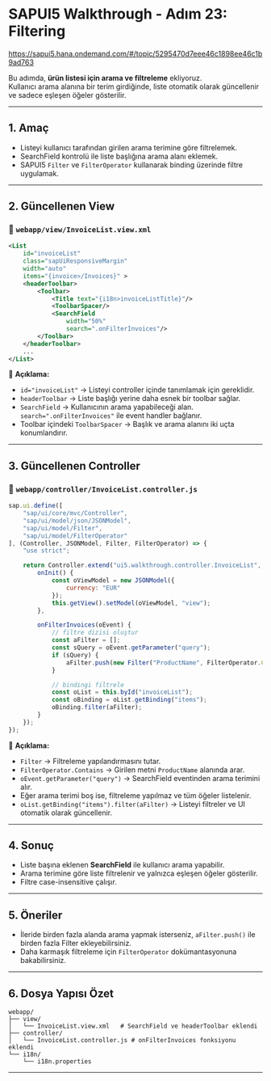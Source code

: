 # SAPUI5 Walkthrough - Adım 23: Filtering

https://sapui5.hana.ondemand.com/#/topic/5295470d7eee46c1898ee46c1b9ad763

Bu adımda, **ürün listesi için arama ve filtreleme** ekliyoruz.  
Kullanıcı arama alanına bir terim girdiğinde, liste otomatik olarak güncellenir ve sadece eşleşen öğeler gösterilir.

---

## 1. Amaç
- Listeyi kullanıcı tarafından girilen arama terimine göre filtrelemek.  
- SearchField kontrolü ile liste başlığına arama alanı eklemek.  
- SAPUI5 `Filter` ve `FilterOperator` kullanarak binding üzerinde filtre uygulamak.

---

## 2. Güncellenen View

### 📂 `webapp/view/InvoiceList.view.xml`
```xml
<List
    id="invoiceList"
    class="sapUiResponsiveMargin"
    width="auto"
    items="{invoice>/Invoices}" >
    <headerToolbar>
        <Toolbar>
            <Title text="{i18n>invoiceListTitle}"/>
            <ToolbarSpacer/>
            <SearchField 
                width="50%" 
                search=".onFilterInvoices"/>
        </Toolbar>
    </headerToolbar>
    ...
</List>
````

📌 **Açıklama:**

* `id="invoiceList"` → Listeyi controller içinde tanımlamak için gereklidir.
* `headerToolbar` → Liste başlığı yerine daha esnek bir toolbar sağlar.
* `SearchField` → Kullanıcının arama yapabileceği alan. `search=".onFilterInvoices"` ile event handler bağlanır.
* Toolbar içindeki `ToolbarSpacer` → Başlık ve arama alanını iki uçta konumlandırır.

---

## 3. Güncellenen Controller

### 📂 `webapp/controller/InvoiceList.controller.js`

```javascript
sap.ui.define([
	"sap/ui/core/mvc/Controller",
	"sap/ui/model/json/JSONModel",
	"sap/ui/model/Filter",
	"sap/ui/model/FilterOperator"
], (Controller, JSONModel, Filter, FilterOperator) => {
	"use strict";

	return Controller.extend("ui5.walkthrough.controller.InvoiceList", { 
		onInit() {
			const oViewModel = new JSONModel({
				currency: "EUR"
			});
			this.getView().setModel(oViewModel, "view");
		},

		onFilterInvoices(oEvent) {
			// filtre dizisi oluştur
			const aFilter = [];
			const sQuery = oEvent.getParameter("query");
			if (sQuery) {
				aFilter.push(new Filter("ProductName", FilterOperator.Contains, sQuery));
			}

			// bindingi filtrele
			const oList = this.byId("invoiceList");
			const oBinding = oList.getBinding("items");
			oBinding.filter(aFilter);
		}
	});
});
```

📌 **Açıklama:**

* `Filter` → Filtreleme yapılandırmasını tutar.
* `FilterOperator.Contains` → Girilen metni `ProductName` alanında arar.
* `oEvent.getParameter("query")` → SearchField eventinden arama terimini alır.
* Eğer arama terimi boş ise, filtreleme yapılmaz ve tüm öğeler listelenir.
* `oList.getBinding("items").filter(aFilter)` → Listeyi filtreler ve UI otomatik olarak güncellenir.

---

## 4. Sonuç

* Liste başına eklenen **SearchField** ile kullanıcı arama yapabilir.
* Arama terimine göre liste filtrelenir ve yalnızca eşleşen öğeler gösterilir.
* Filtre case-insensitive çalışır.

---

## 5. Öneriler

* İleride birden fazla alanda arama yapmak isterseniz, `aFilter.push()` ile birden fazla Filter ekleyebilirsiniz.
* Daha karmaşık filtreleme için `FilterOperator` dokümantasyonuna bakabilirsiniz.

---

## 6. Dosya Yapısı Özet

```
webapp/
├── view/
│   └── InvoiceList.view.xml   # SearchField ve headerToolbar eklendi
├── controller/
│   └── InvoiceList.controller.js # onFilterInvoices fonksiyonu eklendi
└── i18n/
    └── i18n.properties
```

---

